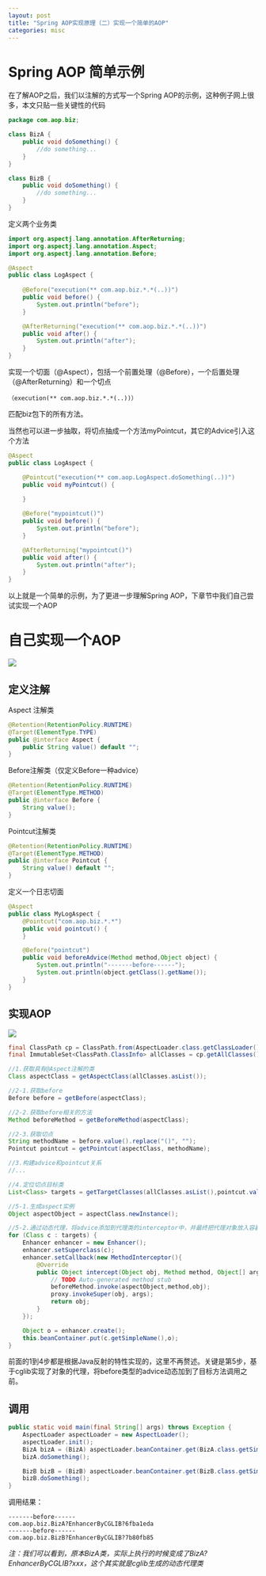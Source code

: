 ```yaml
---
layout: post
title: "Spring AOP实现原理（二）实现一个简单的AOP"
categories: misc
---
```


# Spring AOP 简单示例

在了解AOP之后，我们以注解的方式写一个Spring AOP的示例，这种例子网上很多，本文只贴一些关键性的代码

```java
package com.aop.biz;

class BizA {
    public void doSomething() {
        //do something...
    }   
}

class BizB {
    public void doSomething() {
        //do something...
    }    
}
```

定义两个业务类

```java
import org.aspectj.lang.annotation.AfterReturning;
import org.aspectj.lang.annotation.Aspect;
import org.aspectj.lang.annotation.Before;

@Aspect
public class LogAspect {
    
    @Before("execution(** com.aop.biz.*.*(..))")
    public void before() {
        System.out.println("before");
    }

    @AfterReturning("execution(** com.aop.biz.*.*(..))")
    public void after() {
        System.out.println("after");
    }
}
```

实现一个切面（@Aspect），包括一个前置处理（@Before），一个后置处理（@AfterReturning）和一个切点

```
（execution(** com.aop.biz.*.*(..))）
```

匹配biz包下的所有方法。

当然也可以进一步抽取，将切点抽成一个方法myPointcut，其它的Advice引入这个方法

```java
@Aspect
public class LogAspect {

    @Pointcut("execution(** com.aop.LogAspect.doSomething(..))")
    public void myPointcut() {

    }
  
    @Before("mypointcut()")
    public void before() {
        System.out.println("before");
    }

    @AfterReturning("mypointcut()")
    public void after() {
        System.out.println("after");
    }
}
```

以上就是一个简单的示例，为了更进一步理解Spring AOP，下章节中我们自己尝试实现一个AOP

# 自己实现一个AOP


![](https://p1-jj.byteimg.com/tos-cn-i-t2oaga2asx/gold-user-assets/2020/7/5/1731e055b43b876f~tplv-t2oaga2asx-image.image)

## 定义注解

Aspect 注解类

```java
@Retention(RetentionPolicy.RUNTIME)
@Target(ElementType.TYPE)
public @interface Aspect {
    public String value() default "";
}
```

Before注解类（仅定义Before一种advice）

```java
@Retention(RetentionPolicy.RUNTIME)
@Target(ElementType.METHOD)
public @interface Before {
    String value();
}
```

Pointcut注解类

```java
@Retention(RetentionPolicy.RUNTIME)
@Target(ElementType.METHOD)
public @interface Pointcut {
    String value() default "";
}
```

定义一个日志切面

```java
@Aspect
public class MyLogAspect {
    @Pointcut("com.aop.biz.*.*")
    public void pointcut() {
    }

    @Before("pointcut")
    public void beforeAdvice(Method method,Object object) {
        System.out.println("-------before------");
        System.out.println(object.getClass().getName());
    }
}
```

## 实现AOP


![](https://p1-jj.byteimg.com/tos-cn-i-t2oaga2asx/gold-user-assets/2020/7/5/1731e0586b9da924~tplv-t2oaga2asx-image.image)

```java
final ClassPath cp = ClassPath.from(AspectLoader.class.getClassLoader());
final ImmutableSet<ClassPath.ClassInfo> allClasses = cp.getAllClasses();

//1.获取具有@Aspect注解的类
Class aspectClass = getAspectClass(allClasses.asList());

//2-1.获取before
Before before = getBefore(aspectClass);

//2-2.获取before相关的方法
Method beforeMethod = getBeforeMethod(aspectClass);

//2-3.获取切点
String methodName = before.value().replace("()", "");
Pointcut pointcut = getPointcut(aspectClass, methodName);

//3.构建advice和pointcut关系
//...

//4.定位切点目标类
List<Class> targets = getTargetClasses(allClasses.asList(),pointcut.value());

//5-1.生成aspect实例
Object aspectObject = aspectClass.newInstance();

//5-2.通过动态代理，将advice添加到代理类的interceptor中，并最终把代理对象放入容器中以供调用
for (Class c : targets) {
    Enhancer enhancer = new Enhancer();
    enhancer.setSuperclass(c);
    enhancer.setCallback(new MethodInterceptor(){
        @Override
        public Object intercept(Object obj, Method method, Object[] args, MethodProxy proxy) throws Throwable {
            // TODO Auto-generated method stub
            beforeMethod.invoke(aspectObject,method,obj);
            proxy.invokeSuper(obj, args);
            return obj;
        }
    });

    Object o = enhancer.create();
    this.beanContainer.put(c.getSimpleName(),o);
}
```

前面的1到4步都是根据Java反射的特性实现的，这里不再赘述。关键是第5步，基于cglib实现了对象的代理，将before类型的advice动态加到了目标方法调用之前。

## 调用

```java
public static void main(final String[] args) throws Exception {
    AspectLoader aspectLoader = new AspectLoader();
    aspectLoader.init();
    BizA bizA = (BizA) aspectLoader.beanContainer.get(BizA.class.getSimpleName());
    bizA.doSomething();

    BizB bizB = (BizB) aspectLoader.beanContainer.get(BizB.class.getSimpleName());
    bizB.doSomething();
}
```

调用结果：

```
-------before------
com.aop.biz.BizA?EnhancerByCGLIB?6fba1eda
-------before------
com.aop.biz.BizB?EnhancerByCGLIB?7b80fb85
```

*注：我们可以看到，原本BizA类，实际上执行的时候变成了BizA?EnhancerByCGLIB?xxx，这个其实就是cglib生成的动态代理类*